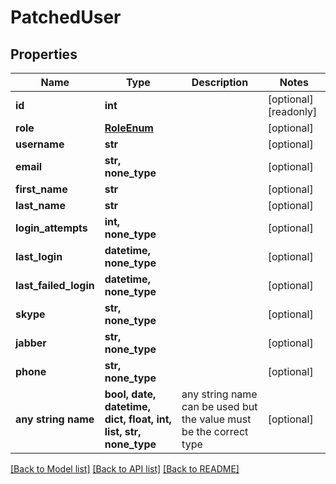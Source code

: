 # PatchedUser


## Properties
Name | Type | Description | Notes
------------ | ------------- | ------------- | -------------
**id** | **int** |  | [optional] [readonly] 
**role** | [**RoleEnum**](RoleEnum.md) |  | [optional] 
**username** | **str** |  | [optional] 
**email** | **str, none_type** |  | [optional] 
**first_name** | **str** |  | [optional] 
**last_name** | **str** |  | [optional] 
**login_attempts** | **int, none_type** |  | [optional] 
**last_login** | **datetime, none_type** |  | [optional] 
**last_failed_login** | **datetime, none_type** |  | [optional] 
**skype** | **str, none_type** |  | [optional] 
**jabber** | **str, none_type** |  | [optional] 
**phone** | **str, none_type** |  | [optional] 
**any string name** | **bool, date, datetime, dict, float, int, list, str, none_type** | any string name can be used but the value must be the correct type | [optional]

[[Back to Model list]](../README.md#documentation-for-models) [[Back to API list]](../README.md#documentation-for-api-endpoints) [[Back to README]](../README.md)


